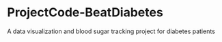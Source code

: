 # ProjectCode-BeatDiabetes
A data visualization and blood sugar tracking project for diabetes patients
